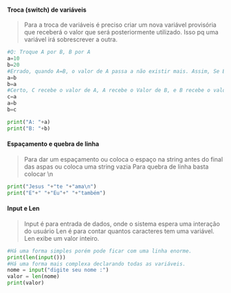 #### Troca (switch) de variáveis

> Para a troca de variáveis é preciso criar um nova variável provisória que receberá o valor que será posteriormente utilizado. Isso pq uma variável irá sobrescrever a outra. 

```python
#Q: Troque A por B, B por A
a=10
b=20
#Errado, quando A=B, o valor de A passa a não existir mais. Assim, Se B = A, os valores ficarão iguais.
a=b
b=a
#Certo, C recebe o valor de A, A recebe o Valor de B, e B recebe o valor de A que foi guardado em C
c=a
a=b
b=c

print("A: "+a)
print("B: "+b)
```

#### Espaçamento e quebra de linha

> Para dar um espaçamento ou coloca o espaço na string antes do final das aspas ou coloca uma string vazia
> Para quebra de linha basta colocar \n

```python
print("Jesus "+"te "+"ama\n")
print("E"+" "+"Eu"+" "+"também")
```

#### Input e Len

> Input é para entrada de dados, onde o sistema espera uma interação do usuário
> Len é para contar quantos caracteres tem uma variável. Len exibe um valor inteiro. 

```python
#Há uma forma simples porém pode ficar com uma linha enorme. 
print(len(input()))
#Há uma forma mais complexa declarando todas as variáveis. 
nome = input("digite seu nome :")
valor = len(nome)
print(valor)
```
